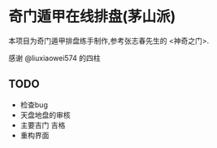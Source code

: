 # 奇门遁甲在线排盘(茅山派)

本项目为奇门遁甲排盘练手制作,参考张志春先生的 <神奇之门>.

感谢 @liuxiaowei574 的四柱

## TODO

- 检查bug
- 天盘地盘的审核
- 主要吉门 吉格
- 重构界面
